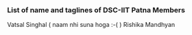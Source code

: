 ### List of name and taglines of DSC-IIT Patna Members 

Vatsal Singhal ( naam nhi suna hoga :-( )
Rishika Mandhyan

